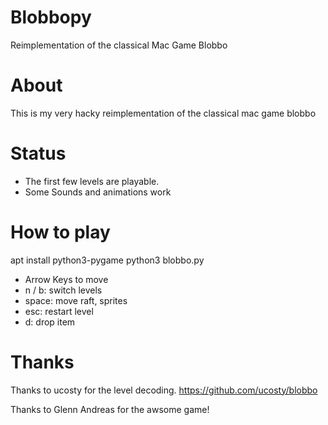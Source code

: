 # Blobbopy
Reimplementation of the classical Mac Game Blobbo


# About
This is my very hacky reimplementation of the classical mac game blobbo

# Status
 - The first few levels are playable. 
 - Some Sounds and animations work

# How to play
apt install python3-pygame
python3 blobbo.py
 - Arrow Keys to move
 - n / b: switch levels
 - space: move raft, sprites
 - esc: restart level 
 - d: drop item




# Thanks
Thanks to ucosty for the level decoding.
https://github.com/ucosty/blobbo

Thanks to Glenn Andreas for the awsome game!
